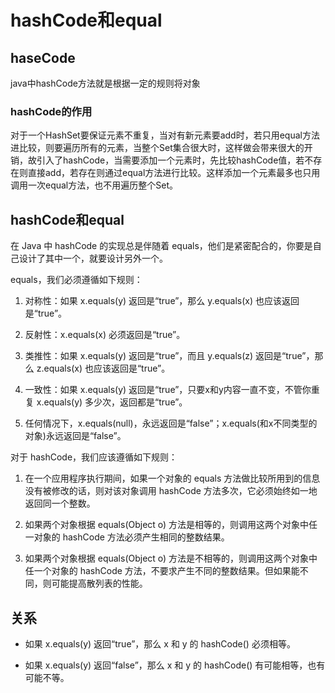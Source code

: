 # hashCode和equal

## haseCode
java中hashCode方法就是根据一定的规则将对象

### hashCode的作用

对于一个HashSet要保证元素不重复，当对有新元素要add时，若只用equal方法进比较，则要遍历所有的元素，当整个Set集合很大时，这样做会带来很大的开销，故引入了hashCode，当需要添加一个元素时，先比较hashCode值，若不存在则直接add，若存在则通过equal方法进行比较。这样添加一个元素最多也只用调用一次equal方法，也不用遍历整个Set。

## hashCode和equal

在 Java 中 hashCode 的实现总是伴随着 equals，他们是紧密配合的，你要是自己设计了其中一个，就要设计另外一个。

equals，我们必须遵循如下规则：

1. 对称性：如果 x.equals(y) 返回是“true”，那么 y.equals(x) 也应该返回是“true”。

2. 反射性：x.equals(x) 必须返回是“true”。

3. 类推性：如果 x.equals(y) 返回是“true”，而且 y.equals(z) 返回是“true”，那么 z.equals(x) 也应该返回是“true”。

4. 一致性：如果 x.equals(y) 返回是“true”，只要x和y内容一直不变，不管你重复 x.equals(y) 多少次，返回都是“true”。

5. 任何情况下，x.equals(null)，永远返回是“false”；x.equals(和x不同类型的对象)永远返回是“false”。

对于 hashCode，我们应该遵循如下规则：

1. 在一个应用程序执行期间，如果一个对象的 equals 方法做比较所用到的信息没有被修改的话，则对该对象调用 hashCode 方法多次，它必须始终如一地返回同一个整数。

2. 如果两个对象根据 equals(Object o) 方法是相等的，则调用这两个对象中任一对象的 hashCode 方法必须产生相同的整数结果。

3. 如果两个对象根据 equals(Object o) 方法是不相等的，则调用这两个对象中任一个对象的 hashCode 方法，不要求产生不同的整数结果。但如果能不同，则可能提高散列表的性能。

## 关系

* 如果 x.equals(y) 返回“true”，那么 x 和 y 的 hashCode() 必须相等。

* 如果 x.equals(y) 返回“false”，那么 x 和 y 的 hashCode() 有可能相等，也有可能不等。


